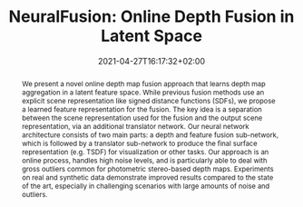 ---
# Documentation: https://sourcethemes.com/academic/docs/managing-content/

title: "NeuralFusion: Online Depth Fusion in Latent Space"
authors: ["[**Silvan Weder**](https://www.silvanweder.com)", "[Johannes L. Schönberger](https://demuc.de)", "[Marc Pollefeys](http://people.inf.ethz.ch/pomarc/)", "[Martin R. Oswald](http://people.inf.ethz.ch/moswald/)"]
date: 2021-04-27T16:17:32+02:00
doi: ""
slug: "neural-fusion"

# Schedule page publish date (NOT publication's date).
publishDate: 

# Publication type.
# Legend: 0 = Uncategorized; 1 = Conference paper; 2 = Journal article;
# 3 = Preprint / Working Paper; 4 = Report; 5 = Book; 6 = Book section;
# 7 = Thesis; 8 = Patent
publication_types: ["1"]

# Publication name and optional abbreviated publication name.
publication: "Conference on Computer Vision and Pattern Recognition (CVPR)
"
publication_short: '**CVPR 2021, Nashville**'

abstract: "We present a novel online depth map fusion approach that learns depth map aggregation in a latent feature space. While previous fusion methods use an explicit scene representation like signed distance functions (SDFs), we propose a learned feature representation for the fusion. The key idea is a separation between the scene representation used for the fusion and the output scene representation, via an additional translator network. Our neural network architecture consists of two main parts: a depth and feature fusion sub-network, which is followed by a translator sub-network to produce the final surface representation (e.g. TSDF) for visualization or other tasks. Our approach is an online process, handles high noise levels, and is particularly able to deal with gross outliers common for photometric stereo-based depth maps. Experiments on real and synthetic data demonstrate improved results compared to the state of the art, especially in challenging scenarios with large amounts of noise and outliers."

# Summary. An optional shortened abstract.
summary: "Online depth map fusion method in a learned latent representation for increased outlier robustness and completeness."

tags: []
categories: []
featured: true

# Custom links (optional).
#   Uncomment and edit lines below to show custom links.
# links:
# - name: Follow
#   url: https://twitter.com
#   icon_pack: fab
#   icon: twitter

url_pdf: "https://arxiv.org/pdf/2011.14791.pdf"
url_code:
url_dataset:
url_poster:
url_project:
url_slides:
url_source:
url_video:

# Featured image
# To use, add an image named `featured.jpg/png` to your page's folder.
# Focal points: Smart, Center, TopLeft, Top, TopRight, Left, Right, BottomLeft, Bottom, BottomRight.
image:
  caption: ""
  focal_point: "Left"
  preview_only: false

# Associated Projects (optional).
#   Associate this publication with one or more of your projects.
#   Simply enter your project's folder or file name without extension.
#   E.g. `internal-project` references `content/project/internal-project/index.md`.
#   Otherwise, set `projects: []`.
projects: []

# Slides (optional).
#   Associate this publication with Markdown slides.
#   Simply enter your slide deck's filename without extension.
#   E.g. `slides: "example"` references `content/slides/example/index.md`.
#   Otherwise, set `slides: ""`.
slides: ""
---